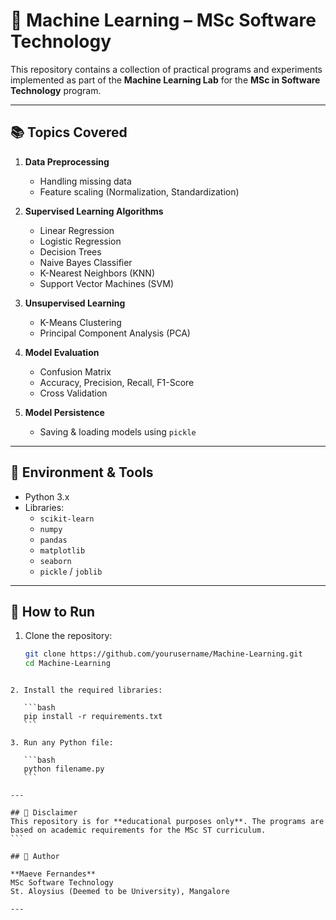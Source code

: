 # 🤖 Machine Learning – MSc Software Technology

This repository contains a collection of practical programs and experiments implemented as part of the **Machine Learning Lab** for the **MSc in Software Technology** program.

---

## 📚 Topics Covered

1. **Data Preprocessing**
   - Handling missing data
   - Feature scaling (Normalization, Standardization)

2. **Supervised Learning Algorithms**
   - Linear Regression
   - Logistic Regression
   - Decision Trees
   - Naive Bayes Classifier
   - K-Nearest Neighbors (KNN)
   - Support Vector Machines (SVM)

3. **Unsupervised Learning**
   - K-Means Clustering
   - Principal Component Analysis (PCA)

4. **Model Evaluation**
   - Confusion Matrix
   - Accuracy, Precision, Recall, F1-Score
   - Cross Validation

5. **Model Persistence**
   - Saving & loading models using `pickle`

---

## 🧪 Environment & Tools

- Python 3.x
- Libraries:
  - `scikit-learn`
  - `numpy`
  - `pandas`
  - `matplotlib`
  - `seaborn`
  - `pickle` / `joblib`

---

## 📝 How to Run

1. Clone the repository:
   ```bash
   git clone https://github.com/yourusername/Machine-Learning.git
   cd Machine-Learning
````

2. Install the required libraries:

   ```bash
   pip install -r requirements.txt
   ```

3. Run any Python file:

   ```bash
   python filename.py
   ```

---

## 📌 Disclaimer
This repository is for **educational purposes only**. The programs are based on academic requirements for the MSc ST curriculum.
```

## 🧠 Author

**Maeve Fernandes**
MSc Software Technology
St. Aloysius (Deemed to be University), Mangalore

---
